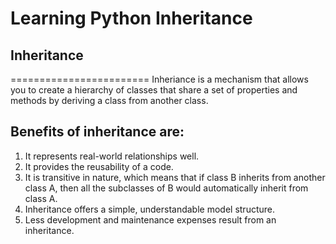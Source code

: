 # Learning Python Inheritance
## Inheritance
========================
Inheriance  is a mechanism that allows you to create a hierarchy of classes that share a set of properties and methods by deriving a class from another class.
## Benefits of inheritance are:
1. It represents real-world relationships well.
2. It provides the reusability of a code.
3. It is transitive in nature, which means that if class B inherits from another class A, then all the subclasses of B would automatically inherit from class A.
4. Inheritance offers a simple, understandable model structure.
5. Less development and maintenance expenses result from an inheritance.
